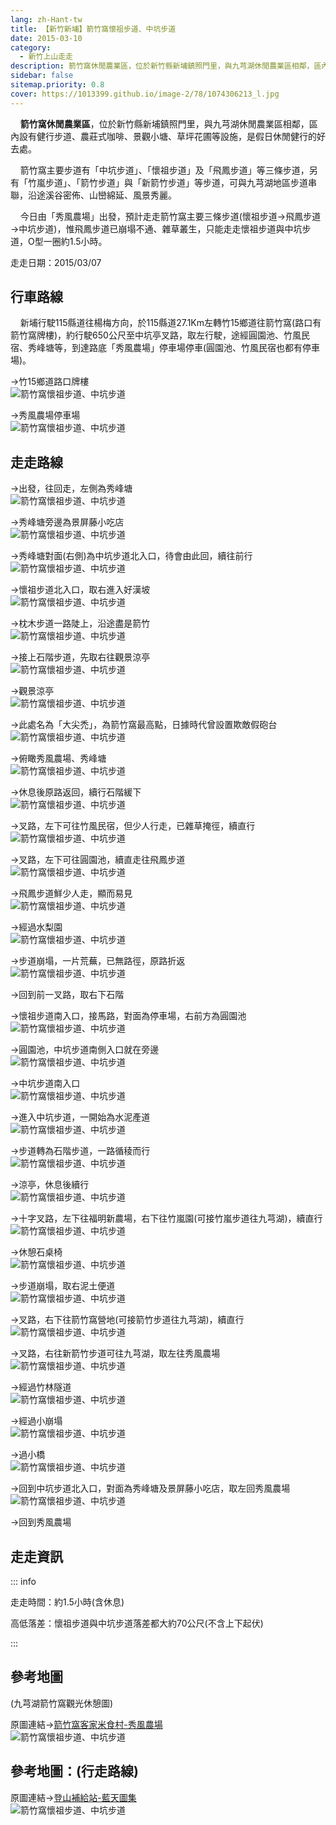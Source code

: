 ```yaml
---
lang: zh-Hant-tw
title: 【新竹新埔】箭竹窩懷祖步道、中坑步道
date: 2015-03-10
category: 
  - 新竹上山走走
description: 箭竹窩休閒農業區，位於新竹縣新埔鎮照門里，與九芎湖休閒農業區相鄰，區內設有健行步道、農莊式咖啡、景觀小塘、草坪花圃等設施，是假日休閒健行的好去處。 箭竹窩主要步道有「中坑步道」、「懷祖步道」及「飛鳳步道」等三條步道，另有「竹嵐步道」、「箭竹步道」與「新箭竹步道」等步道，可與九芎湖地區步道串聯，沿途溪谷密佈、山巒綿延、風景秀麗。 今日由「秀風農場」出發，預計走走箭竹窩主要三條步道(懷祖步道→飛鳳步道→中坑步道)，惟飛鳳步道已崩塌不通、雜草叢生，只能走走懷祖步道與中坑步道，O型一圈約1.5小時。
sidebar: false
sitemap.priority: 0.8
cover: https://1013399.github.io/image-2/78/1074306213_l.jpg
---
```


    **箭竹窩休閒農業區**，位於新竹縣新埔鎮照門里，與九芎湖休閒農業區相鄰，區內設有健行步道、農莊式咖啡、景觀小塘、草坪花圃等設施，是假日休閒健行的好去處。  

    箭竹窩主要步道有「中坑步道」、「懷祖步道」及「飛鳳步道」等三條步道，另有「竹嵐步道」、「箭竹步道」與「新箭竹步道」等步道，可與九芎湖地區步道串聯，沿途溪谷密佈、山巒綿延、風景秀麗。  

<!-- more -->

    今日由「秀風農場」出發，預計走走箭竹窩主要三條步道(懷祖步道→飛鳳步道→中坑步道)，惟飛鳳步道已崩塌不通、雜草叢生，只能走走懷祖步道與中坑步道，O型一圈約1.5小時。

走走日期：2015/03/07

## 行車路線

    新埔行駛115縣道往楊梅方向，於115縣道27.1Km左轉竹15鄉道往箭竹窩(路口有箭竹窩牌樓)，約行駛650公尺至中坑亭叉路，取左行駛，途經圓園池、竹風民宿、秀峰塘等，到達路底「秀風農場」停車場停車(圓園池、竹風民宿也都有停車場)。  

→竹15鄉道路口牌樓  
![箭竹窩懷祖步道、中坑步道](https://1013399.github.io/image-2/78/1074308200_l.jpg)

→秀風農場停車場  
![箭竹窩懷祖步道、中坑步道](https://1013399.github.io/image-2/78/1074306314_l.jpg)

## 走走路線

→出發，往回走，左側為秀峰塘  
![箭竹窩懷祖步道、中坑步道](https://1013399.github.io/image-2/78/1074310254_l.jpg)

→秀峰塘旁邊為景屏藤小吃店  
![箭竹窩懷祖步道、中坑步道](https://1013399.github.io/image-2/78/1074310558_l.jpg)

→秀峰塘對面(右側)為中坑步道北入口，待會由此回，續往前行  
![箭竹窩懷祖步道、中坑步道](https://1013399.github.io/image-2/78/1074310255_l.jpg)

→懷祖步道北入口，取右進入好漢坡  
![箭竹窩懷祖步道、中坑步道](https://1013399.github.io/image-2/78/1074308203_l.jpg)

→枕木步道一路陡上，沿途盡是箭竹  
![箭竹窩懷祖步道、中坑步道](https://1013399.github.io/image-2/78/1074306316_l.jpg)

→接上石階步道，先取右往觀景涼亭  
![箭竹窩懷祖步道、中坑步道](https://1013399.github.io/image-2/78/1074309871_l.jpg)

→觀景涼亭  
![箭竹窩懷祖步道、中坑步道](https://1013399.github.io/image-2/78/1074307898_l.jpg)

→此處名為「大尖禿」，為箭竹窩最高點，日據時代曾設置欺敵假砲台  
![箭竹窩懷祖步道、中坑步道](https://1013399.github.io/image-2/78/1074306915_l.jpg)

→俯瞰秀風農場、秀峰塘  
![箭竹窩懷祖步道、中坑步道](https://1013399.github.io/image-2/78/1074306105_l.jpg)

→休息後原路返回，續行石階緩下  
![箭竹窩懷祖步道、中坑步道](https://1013399.github.io/image-2/78/1074309776_l.jpg)

→叉路，左下可往竹風民宿，但少人行走，已雜草掩徑，續直行  
![箭竹窩懷祖步道、中坑步道](https://1013399.github.io/image-2/78/1074308111_l.jpg)

→叉路，左下可往圓園池，續直走往飛鳳步道  
![箭竹窩懷祖步道、中坑步道](https://1013399.github.io/image-2/78/1074310257_l.jpg)

→飛鳳步道鮮少人走，顯而易見  
![箭竹窩懷祖步道、中坑步道](https://1013399.github.io/image-2/78/1074306106_l.jpg)

→經過水梨園  
![箭竹窩懷祖步道、中坑步道](https://1013399.github.io/image-2/78/1074308652_l.jpg)

→步道崩塌，一片荒蕪，已無路徑，原路折返  
![箭竹窩懷祖步道、中坑步道](https://1013399.github.io/image-2/78/1074309681_l.jpg)

→回到前一叉路，取右下石階

→懷祖步道南入口，接馬路，對面為停車場，右前方為圓園池  
![箭竹窩懷祖步道、中坑步道](https://1013399.github.io/image-2/78/1074306212_l.jpg)

→圓園池，中坑步道南側入口就在旁邊  
![箭竹窩懷祖步道、中坑步道](https://1013399.github.io/image-2/78/1074308205_l.jpg)

→中坑步道南入口  
![箭竹窩懷祖步道、中坑步道](https://1013399.github.io/image-2/78/1074306213_l.jpg)

→進入中坑步道，一開始為水泥產道  
![箭竹窩懷祖步道、中坑步道](https://1013399.github.io/image-2/78/1074306107_l.jpg)

→步道轉為石階步道，一路循稜而行  
![箭竹窩懷祖步道、中坑步道](https://1013399.github.io/image-2/78/1074308112_l.jpg)

→涼亭，休息後續行  
![箭竹窩懷祖步道、中坑步道](https://1013399.github.io/image-2/78/1074307587_l.jpg)

→十字叉路，左下往福明新農場，右下往竹嵐園(可接竹嵐步道往九芎湖)，續直行  
![箭竹窩懷祖步道、中坑步道](https://1013399.github.io/image-2/78/1074308206_l.jpg)

→休憩石桌椅  
![箭竹窩懷祖步道、中坑步道](https://1013399.github.io/image-2/78/1074308565_l.jpg)

→步道崩塌，取右泥土便道  
![箭竹窩懷祖步道、中坑步道](https://1013399.github.io/image-2/78/1074308113_l.jpg)

→叉路，右下往箭竹窩營地(可接箭竹步道往九芎湖)，續直行  
![箭竹窩懷祖步道、中坑步道](https://1013399.github.io/image-2/78/1074309271_l.jpg)

→叉路，右往新箭竹步道可往九芎湖，取左往秀風農場  
![箭竹窩懷祖步道、中坑步道](https://1013399.github.io/image-2/78/1074307588_l.jpg)

→經過竹林隧道  
![箭竹窩懷祖步道、中坑步道](https://1013399.github.io/image-2/78/1074309685_l.jpg)

→經過小崩塌  
![箭竹窩懷祖步道、中坑步道](https://1013399.github.io/image-2/78/1074306109_l.jpg)

→過小橋  
![箭竹窩懷祖步道、中坑步道](https://1013399.github.io/image-2/78/1074306717_l.jpg)

→回到中坑步道北入口，對面為秀峰塘及景屏藤小吃店，取左回秀風農場  
![箭竹窩懷祖步道、中坑步道](https://1013399.github.io/image-2/78/1074308957_l.jpg)

→回到秀風農場

## 走走資訊
::: info

走走時間：約1.5小時(含休息)

高低落差：懷祖步道與中坑步道落差都大約70公尺(不含上下起伏)

:::

## 參考地圖
(九芎湖箭竹窩觀光休憩圖)  

原圖連結→[箭竹窩客家米食村-秀風農場](http://jjwh.myweb.hinet.net/a12.htm)  
![箭竹窩懷祖步道、中坑步道](https://1013399.github.io/image-2/78/1074313689_l.jpg)

## 參考地圖：(行走路線)  

原圖連結→[登山補給站-藍天圖集](http://www.keepon.com.tw/DiscussLoad.aspx?code=314B5CF9AEC3A191FF2C7E1C60047FAC497DF524E23CDB55)  
![箭竹窩懷祖步道、中坑步道](https://1013399.github.io/image-2/78/1074311114_l.jpg)